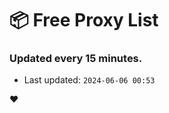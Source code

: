 # :package: Free Proxy List
### Updated every 15 minutes.

- Last updated: `2024-06-06 00:53`

:heart:
